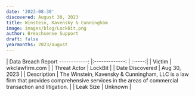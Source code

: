 ```yaml
---
date: '2023-08-30'
discovered: August 30, 2023
title: Winstein, Kavensky & Cunningham
image: images/blog/LockBit.png
author: Breachsense Support
draft: false
yearmonths: 2023/august
---
```



| Data Breach Report
------------:     |:-------------:    | :-----:|
| Victim      | wkclawfirm.com      | 
| Threat Actor      | LockBit      | 
| Date Discovered      | Aug 30, 2023      | 
| Description      | The Winstein, Kavensky & Cunningham, LLC is a law firm that provides comprehensive services in the areas of commercial transaction and litigation.      | 
| Leak Size      | Unknown      | 

